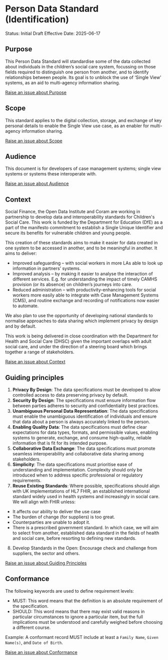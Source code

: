 # Person Data Standard (Identification)

Status: Initial Draft
Effective Date: 2025-06-17

## Purpose
This Person Data Standard will standardise some of the data collected about individuals in the children’s social care system, focussing on those fields required to distinguish one person from another, and to identify relationships between people. Its goal is to unblock the use of ‘Single View’ systems, as an aid to multi-agency information sharing.  

<a href="https://github.com/SocialCareData/person-standard/issues/new?template=content_issue.yml&title=Issue+regarding+People+Spec+Purpose" class="web-button">Raise an issue about Purpose</a>

## Scope
This standard applies to the digital collection, storage, and exchange of key personal details to enable the Single View use case, as an enabler for multi-agency information sharing. 

<a href="https://github.com/SocialCareData/person-standard/issues/new?template=content_issue.yml&title=Issue+regarding+People+Spec+Scope" class="web-button">Raise an issue about Scope</a>

## Audience
This document is for developers of case management systems; single view systems or systems these interoperate with. 

<a href="https://github.com/SocialCareData/person-standard/issues/new?template=content_issue.yml&title=Issue+regarding+People+Spec+Audience" class="web-button">Raise an issue about Audience</a>

## Context
Social Finance, the Open Data Institute and Coram are working in partnership to develop data and interoperability standards for Children's Social Care. This work is funded by the Department for Education (DfE) as a part of the manifesto commitment to establish a Single Unique Identifier and secure its benefits for vulnerable children and young people.

This creation of these standards aims to make it easier for data created in one system to be accessed in another, and to be meaningful in another. It aims to deliver:  
- Improved safeguarding – with social workers in more LAs able to look up information in partners’ systems.  
- Improved analysis – by making it easier to analyse the interaction of different services. E.g. for understanding the impact of timely CAMHS provision (or its absence) on children’s journeys into care.  
- Reduced administration – with productivity-enhancing tools for social workers more easily able to integrate with Case Management Systems (CMS), and routine exchange and recording of notifications now easier to automate.  
  

We also plan to use the opportunity of developing national standards to normalise approaches to data sharing which implement privacy by design and by default.    

This work is being delivered in close coordination with the Department for Health and Social Care (DHSC) given the important overlaps with adult social care, and under the direction of a steering board which brings together a range of stakeholders.

<a href="https://github.com/SocialCareData/person-standard/issues/new?template=content_issue.yml&title=Issue+regarding+People+Spec+Context" class="web-button">Raise an issue about Context</a>


## Guiding principles
1. **Privacy By Design**: The data specifications must be developed to allow controlled access to data preserving privacy by default. 
2. **Security By Design**: The specifications must ensure information flow between parties adheres to security and confidentiality best practices. 
3. **Unambiguous Personal Data Representation**: The data specifications must enable the unambiguous identification of individuals and ensure that data about a person is always accurately linked to the person. 
4. **Enabling Quality Data**: The data specifications must define clear expectations for data types, formats, and permissible values, enabling systems to generate, exchange, and consume high-quality, reliable information that is fit for its intended purpose. 
5. **Collaborative Data Exchange**: The data specifications must promote seamless interoperability and collaborative data sharing among stakeholders. 
6. **Simplicity**: The data specifications must prioritise ease of understanding and implementation. Complexity should only be introduced when to address specific professional or regulatory requirements. 
7. **Reuse Existing Standards**: Where possible, specifications should align with UK implementations of HL7 FHIR, an established international standard widely used in health systems and increasingly in social care. We will align with FHIR unless: 
- It affects our ability to deliver the use case 
- The burden of change (for suppliers) is too great. 
- Counterparties are unable to adopt it. 
- There is a prescribed government standard. 
In which case, we will aim to select from another, established data standard in the fields of health and social care, before resorting to defining new standards. 
8. Develop Standards in the Open: Encourage check and challenge from suppliers, the sector and others. 

<a href="https://github.com/SocialCareData/person-standard/issues/new?template=content_issue.yml&title=Issue+regarding+People+Spec+Principles" class="web-button">Raise an issue about Guiding Principles</a>


## Conformance
The following keywords are used to define requirement levels:
- MUST: This word means that the definition is an absolute requirement of the specification. 
- SHOULD: This word means that there may exist valid reasons in particular circumstances to ignore a particular item, but the full implications must be understood and carefully weighed before choosing a different course. 

Example: A conformant record MUST include at least a `Family Name`, `Given Name(s)`, and `Date of Birth`. 

<a href="https://github.com/SocialCareData/person-standard/issues/new?template=content_issue.yml&title=Issue+regarding+People+Spec+Conformance" class="web-button">Raise an issue about Conformance</a>
